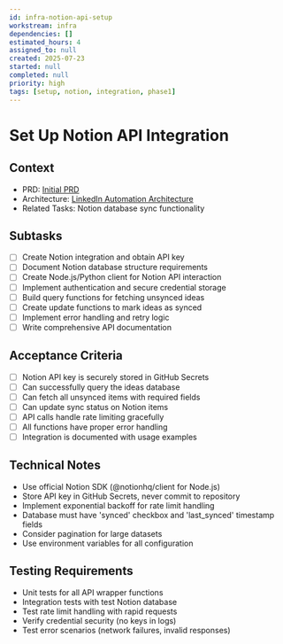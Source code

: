 ```yaml
---
id: infra-notion-api-setup
workstream: infra
dependencies: []
estimated_hours: 4
assigned_to: null
created: 2025-07-23
started: null
completed: null
priority: high
tags: [setup, notion, integration, phase1]
---
```


# Set Up Notion API Integration

## Context
- PRD: [Initial PRD](../../../docs/product/initial-prd.md)
- Architecture: [LinkedIn Automation Architecture](../../../scratch/linkedin-automation-architecture.md)
- Related Tasks: Notion database sync functionality

## Subtasks
- [ ] Create Notion integration and obtain API key
- [ ] Document Notion database structure requirements
- [ ] Create Node.js/Python client for Notion API interaction
- [ ] Implement authentication and secure credential storage
- [ ] Build query functions for fetching unsynced ideas
- [ ] Create update functions to mark ideas as synced
- [ ] Implement error handling and retry logic
- [ ] Write comprehensive API documentation

## Acceptance Criteria
- [ ] Notion API key is securely stored in GitHub Secrets
- [ ] Can successfully query the ideas database
- [ ] Can fetch all unsynced items with required fields
- [ ] Can update sync status on Notion items
- [ ] API calls handle rate limiting gracefully
- [ ] All functions have proper error handling
- [ ] Integration is documented with usage examples

## Technical Notes
- Use official Notion SDK (@notionhq/client for Node.js)
- Store API key in GitHub Secrets, never commit to repository
- Implement exponential backoff for rate limit handling
- Database must have 'synced' checkbox and 'last_synced' timestamp fields
- Consider pagination for large datasets
- Use environment variables for all configuration

## Testing Requirements
- Unit tests for all API wrapper functions
- Integration tests with test Notion database
- Test rate limit handling with rapid requests
- Verify credential security (no keys in logs)
- Test error scenarios (network failures, invalid responses)